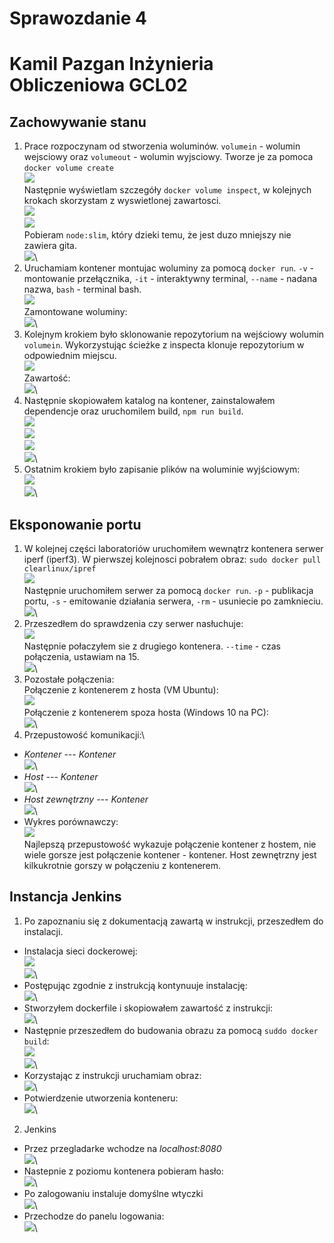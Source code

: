# Sprawozdanie 4
# Kamil Pazgan Inżynieria Obliczeniowa GCL02

## Zachowywanie stanu
1. Prace rozpoczynam od stworzenia woluminów. ```volumein``` - wolumin wejsciowy oraz ```volumeout``` - wolumin wyjsciowy. Tworze je za pomoca ```docker volume create```\
![](./screenshots/1.PNG)\
Następnie wyświetlam szczegóły ```docker volume inspect```, w kolejnych krokach skorzystam z wyswietlonej zawartosci.\
![](./screenshots/2.PNG)\
![](./screenshots/3.PNG)\
Pobieram ```node:slim```, który dzieki temu, że jest duzo mniejszy nie zawiera gita.\
![](./screenshots/4.PNG)\
2. Uruchamiam kontener montujac woluminy za pomocą ```docker run```. ```-v``` - montowanie przełącznika, ```-it``` - interaktywny terminal, ```--name``` - nadana nazwa, ```bash``` - terminal bash.\
![](./screenshots/5.PNG)\
Zamontowane woluminy:\
![](./screenshots/6.PNG)\
3. Kolejnym krokiem było sklonowanie repozytorium na wejściowy wolumin ```volumein```. Wykorzystując ścieżke z inspecta klonuje repozytorium w odpowiednim miejscu.\
![](./screenshots/7.PNG)\
Zawartość:\
![](./screenshots/8.PNG)\
4. Następnie skopiowałem katalog na kontener, zainstalowałem dependencje oraz uruchomilem build, ```npm run build```.\
![](./screenshots/9.PNG)\
![](./screenshots/10.PNG)\
![](./screenshots/11.PNG)\
![](./screenshots/12.PNG)\
5. Ostatnim krokiem było zapisanie plików na woluminie wyjściowym:\
![](./screenshots/13.PNG)\
![](./screenshots/14.PNG)\

## Eksponowanie portu
1. W kolejnej części laboratoriów uruchomiłem wewnątrz kontenera serwer iperf (iperf3). W pierwszej kolejnosci pobrałem obraz: ```sudo docker pull clearlinux/ipref```\
![](./screenshots/15.PNG)\
Następnie uruchomiłem serwer za pomocą ```docker run```. ```-p``` - publikacja portu, ```-s``` - emitowanie działania serwera, ```-rm``` - usuniecie po zamknieciu.\
![](./screenshots/16.PNG)\
2. Przeszedłem do sprawdzenia czy serwer nasłuchuje:\
![](./screenshots/17.PNG)\
Następnie połaczyłem sie z drugiego kontenera. ```--time``` - czas połączenia, ustawiam na 15.\
![](./screenshots/18.PNG)\
3. Pozostałe połączenia:\
Połączenie z kontenerem z hosta (VM Ubuntu):\
![](./screenshots/19.PNG)\
Połączenie z kontenerem spoza hosta (Windows 10 na PC):\
![](./screenshots/20.PNG)\
4. Przepustowość komunikacji:\
- *Kontener --- Kontener*\
![](./screenshots/21.PNG)\
- *Host --- Kontener*\
![](./screenshots/22.PNG)\
- *Host zewnętrzny --- Kontener*\
![](./screenshots/23.PNG)\
- Wykres porównawczy:\
![](./screenshots/24.PNG)\
Najlepszą przepustowość wykazuje połączenie kontener z hostem, nie wiele gorsze jest połączenie kontener - kontener. Host zewnętrzny jest kilkukrotnie gorszy w połączeniu z kontenerem.

## Instancja Jenkins
1. Po zapoznaniu się z dokumentacją zawartą w instrukcji, przeszedłem do instalacji.
- Instalacja sieci dockerowej:\
![](./screenshots/25.PNG)\
![](./screenshots/26.PNG)\
- Postępując zgodnie z instrukcją kontynuuje instalację:\
![](./screenshots/27.PNG)\
- Stworzyłem dockerfile i skopiowałem zawartość z instrukcji:\
![](./screenshots/dockerfile.PNG)\
- Następnie przeszedłem do budowania obrazu za pomocą ```suddo docker build```:\
![](./screenshots/28.PNG)\
![](./screenshots/29.PNG)\
- Korzystając z instrukcji uruchamiam obraz:\
![](./screenshots/30.PNG)\
- Potwierdzenie utworzenia konteneru:\
![](./screenshots/31.PNG)\
2. Jenkins
- Przez przegladarke wchodze na *localhost:8080*\
![](./screenshots/32.PNG)\
- Nastepnie z poziomu kontenera pobieram hasło:\
![](./screenshots/33.PNG)\
- Po zalogowaniu instaluje domyślne wtyczki\
![](./screenshots/34.PNG)\
- Przechodze do panelu logowania:\
![](./screenshots/35.PNG)\





